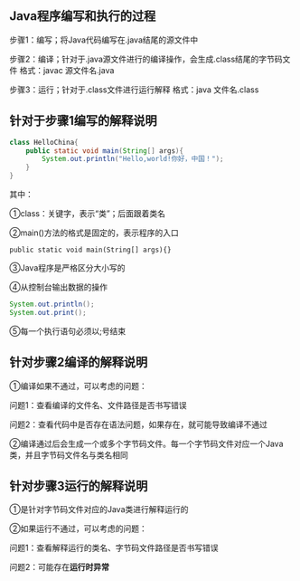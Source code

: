 ## Java程序编写和执行的过程

步骤1：编写；将Java代码编写在.java结尾的源文件中

步骤2：编译；针对于.java源文件进行的编译操作，会生成.class结尾的字节码文件 格式：javac 源文件名.java

步骤3：运行；针对于.class文件进行运行解释 格式：java 文件名.class

## 针对于步骤1编写的解释说明

```java
class HelloChina{
	public static void main(String[] args){
		System.out.println("Hello,world!你好，中国！");
	}
}
```

其中：

①class：关键字，表示“类”；后面跟着类名

②main()方法的格式是固定的，表示程序的入口

```
public static void main(String[] args){}
```

③Java程序是严格区分大小写的

④从控制台输出数据的操作

```java
System.out.println();
System.out.print();
```

⑤每一个执行语句必须以;号结束

## 针对步骤2编译的解释说明

①编译如果不通过，可以考虑的问题：

问题1：查看编译的文件名、文件路径是否书写错误

问题2：查看代码中是否存在语法问题，如果存在，就可能导致编译不通过

②编译通过后会生成一个或多个字节码文件。每一个字节码文件对应一个Java类，并且字节码文件名与类名相同

## 针对步骤3运行的解释说明

①是针对字节码文件对应的Java类进行解释运行的

②如果运行不通过，可以考虑的问题：

问题1：查看解释运行的类名、字节码文件路径是否书写错误

问题2：可能存在**运行时异常**